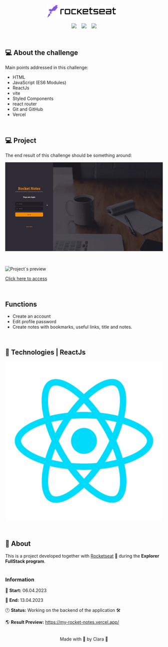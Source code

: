 <div align="center">
<img width="220px" src="https://raw.githubusercontent.com/Rocketseat/awesome/master/assets/logo_rocketseat.png" alt="">&nbsp;&nbsp;&nbsp;
<img width="150px" src="https://www.rocketseat.com.br/_next/image?url=%2Fassets%2Flogos%2Fexplorer.svg&w=256&q=75"  alt="">
<br>
<p align="center">
<img src="https://img.shields.io/github/last-commit/Clara-Pacheco/rocketNotes-Front-end"/>&nbsp;&nbsp;&nbsp;
<img src="https://img.shields.io/github/repo-size/Clara-Pacheco/rocketNotes-Front-end"/>&nbsp;&nbsp;&nbsp;
<img src="https://img.shields.io/github/languages/count/Clara-Pacheco/rocketNotes-Front-end"/>


</div>

<br>

## 💻 About the challenge

Main points addressed in this challenge:

- HTML
- JavaScript (ES6 Modules)
- ReactJs
- vite
- Styled Components
- react router
- Git and GitHub
- Vercel

<br>

## 💻 Project

The end result of this challenge should be something around:

![Project´s preview](https://github.com/Clara-Pacheco/rocketNotes-Front-end/blob/main/src/assets/preview-authRoutes.gif)

<br>

![Project´s preview](https://github.com/Clara-Pacheco/rocketNotes-Front-end/blob/main/src/assets/preview-appRoutes.gif)

[Click here to access](https://rocket-notes-phi.vercel.app/)

<br>

## Functions

- Create an account
- Edit profile password
- Create notes with bookmarks, useful links, title and notes. 

<br>

## 🧪 Technologies | ReactJs 

<div align="center">

  ![ReactJS](https://github.com/Clara-Pacheco/rocketNotes-Front-end/blob/main/src/assets/logo-react-512.png)

</div>


<br>

##  📕 About  

<p>This is a project developed together with <a href="https://www.rocketseat.com.br">Rocketseat</a> 🚀 during the <b>Explorer FullStack program</b>.  

<br>
<br>

### Information 

📅 **Start:** 06.04.2023

📅 **End:** 13.04.2023

🕛 **Status:** Working on the backend of the application 🛠

🌎 **Result Preview:** https://my-rocket-notes.vercel.app/

<br> 

<div align="center">
Made with 💜 by Clara 🚀
</div>
</p>
























